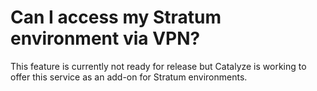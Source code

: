 # Can I access my Stratum environment via VPN?

This feature is currently not ready for release but Catalyze is working to offer this service as an add-on for Stratum environments.
